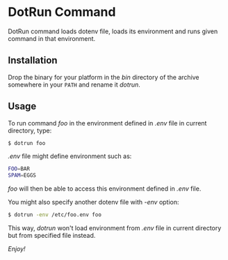 # DotRun Command

DotRun command loads dotenv file, loads its environment and runs given command in that environment.

## Installation

Drop the binary for your platform in the *bin* directory of the archive somewhere in your `PATH` and rename it *dotrun*.

## Usage

To run command *foo* in the environment defined in *.env* file in current directory, type:

```bash
$ dotrun foo
```

*.env* file might define environment such as:

```bash
FOO=BAR
SPAM=EGGS
```

*foo* will then be able to access this environment defined in *.env* file.

You might also specify another dotenv file with *-env* option:

```bash
$ dotrun -env /etc/foo.env foo
```

This way, *dotrun* won't load environment from *.env* file in current directory but from specified file instead.

*Enjoy!*
